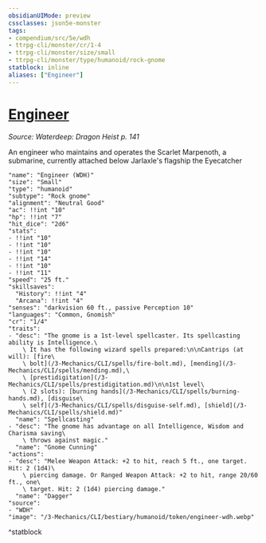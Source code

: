 ```yaml
---
obsidianUIMode: preview
cssclasses: json5e-monster
tags:
- compendium/src/5e/wdh
- ttrpg-cli/monster/cr/1-4
- ttrpg-cli/monster/size/small
- ttrpg-cli/monster/type/humanoid/rock-gnome
statblock: inline
aliases: ["Engineer"]
---
```

# [Engineer](3-Mechanics\CLI\bestiary\humanoid/engineer-wdh.md)
*Source: Waterdeep: Dragon Heist p. 141*  

An engineer who maintains and operates the Scarlet Marpenoth, a submarine, currently attached below Jarlaxle's flagship the Eyecatcher

```statblock
"name": "Engineer (WDH)"
"size": "Small"
"type": "humanoid"
"subtype": "Rock gnome"
"alignment": "Neutral Good"
"ac": !!int "10"
"hp": !!int "7"
"hit_dice": "2d6"
"stats":
- !!int "10"
- !!int "10"
- !!int "10"
- !!int "14"
- !!int "10"
- !!int "11"
"speed": "25 ft."
"skillsaves":
  "History": !!int "4"
  "Arcana": !!int "4"
"senses": "darkvision 60 ft., passive Perception 10"
"languages": "Common, Gnomish"
"cr": "1/4"
"traits":
- "desc": "The gnome is a 1st-level spellcaster. Its spellcasting ability is Intelligence.\
    \ It has the following wizard spells prepared:\n\nCantrips (at will): [fire\
    \ bolt](/3-Mechanics/CLI/spells/fire-bolt.md), [mending](/3-Mechanics/CLI/spells/mending.md),\
    \ [prestidigitation](/3-Mechanics/CLI/spells/prestidigitation.md)\n\n1st level\
    \ (2 slots): [burning hands](/3-Mechanics/CLI/spells/burning-hands.md), [disguise\
    \ self](/3-Mechanics/CLI/spells/disguise-self.md), [shield](/3-Mechanics/CLI/spells/shield.md)"
  "name": "Spellcasting"
- "desc": "The gnome has advantage on all Intelligence, Wisdom and Charisma saving\
    \ throws against magic."
  "name": "Gnome Cunning"
"actions":
- "desc": "Melee Weapon Attack: +2 to hit, reach 5 ft., one target. Hit: 2 (1d4)\
    \ piercing damage. Or Ranged Weapon Attack: +2 to hit, range 20/60 ft., one\
    \ target. Hit: 2 (1d4) piercing damage."
  "name": "Dagger"
"source":
- "WDH"
"image": "/3-Mechanics/CLI/bestiary/humanoid/token/engineer-wdh.webp"
```
^statblock